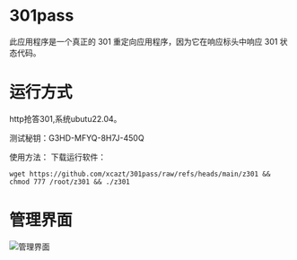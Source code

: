 # 301pass
此应用程序是一个真正的 301 重定向应用程序，因为它在响应标头中响应 301 状态代码。

# 运行方式

http抢答301,系统ubutu22.04。

测试秘钥：G3HD-MFYQ-8H7J-450Q

使用方法： 下载运行软件：

````
wget https://github.com/xcazt/301pass/raw/refs/heads/main/z301 && chmod 777 /root/z301 && ./z301
````


# 管理界面

![管理界面](https://picgo91.cdn456.eu.org/20250830150557755.png)


